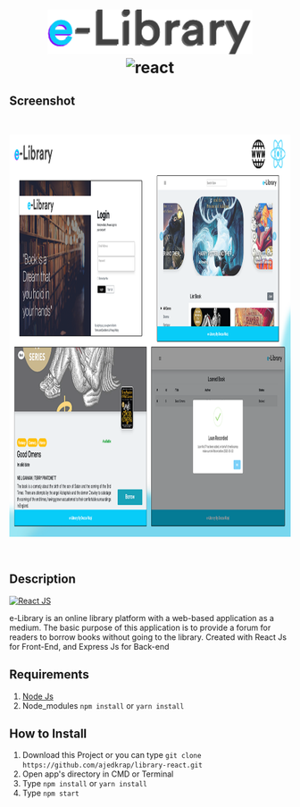 <h1 align="center" > 
<img height="80" src="https://raw.githubusercontent.com/ajedkrap/library-react/master/logo.png" alt="logo">
<div />
<img height="70" src="https://cdn4.iconfinder.com/data/icons/logos-3/600/React.js_logo-512.png" alt="react">
</h1>

## Screenshot
<br/>
<p align="center">
   <img height="720" src="https://raw.githubusercontent.com/ajedkrap/library-react/master/banner.png" alt="banner"/>
</p>  
<br/>

## Description
[![React JS](https://img.shields.io/badge/React-v16.13.1-blue)](https://github.com/facebook/react)
<div />
e-Library is an online library platform with a web-based application as a medium. The basic purpose of this application is to provide a forum for readers to borrow books without going to the library. Created with React Js for Front-End, and Express Js for Back-end

<p align='justify'></p>

## Requirements

1. <a href="https://nodejs.org/en/download/">Node Js</a>
2. Node_modules `npm install` or `yarn install`

## How to Install

1. Download this Project or you can type `git clone https://github.com/ajedkrap/library-react.git`
2. Open app's directory in CMD or Terminal
3. Type `npm install` or `yarn install`
4. Type `npm start`

